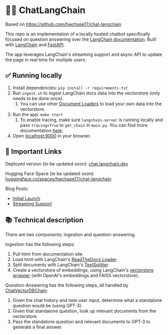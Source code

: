 # 🦜️🔗 ChatLangChain

Based on https://github.com/hwchase17/chat-langchain

This repo is an implementation of a locally hosted chatbot specifically focused on question answering over the [LangChain documentation](https://langchain.readthedocs.io/en/latest/).
Built with [LangChain](https://github.com/hwchase17/langchain/) and [FastAPI](https://fastapi.tiangolo.com/).

The app leverages LangChain's streaming support and async API to update the page in real time for multiple users.

## ✅ Running locally

1. Install dependencies: `pip install -r requirements.txt`
1. Run `ingest.sh` to ingest LangChain docs data into the vectorstore (only needs to be done once).
   1. You can use other [Document Loaders](https://langchain.readthedocs.io/en/latest/modules/document_loaders.html) to load your own data into the vectorstore.
1. Run the app: `make start`
   1. To enable tracing, make sure `langchain-server` is running locally and pass `tracing=True` to `get_chain` in `main.py`. You can find more documentation [here](https://langchain.readthedocs.io/en/latest/tracing.html).
1. Open [localhost:9000](http://localhost:9000) in your browser.

## 🚀 Important Links

Deployed version (to be updated soon): [chat.langchain.dev](https://chat.langchain.dev)

Hugging Face Space (to be updated soon): [huggingface.co/spaces/hwchase17/chat-langchain](https://huggingface.co/spaces/hwchase17/chat-langchain)

Blog Posts:

- [Initial Launch](https://blog.langchain.dev/langchain-chat/)
- [Streaming Support](https://blog.langchain.dev/streaming-support-in-langchain/)

## 📚 Technical description

There are two components: ingestion and question-answering.

Ingestion has the following steps:

1. Pull html from documentation site
2. Load html with LangChain's [ReadTheDocs Loader](https://langchain.readthedocs.io/en/latest/modules/document_loaders/examples/readthedocs_documentation.html)
3. Split documents with LangChain's [TextSplitter](https://langchain.readthedocs.io/en/latest/reference/modules/text_splitter.html)
4. Create a vectorstore of embeddings, using LangChain's [vectorstore wrapper](https://python.langchain.com/en/latest/modules/indexes/vectorstores.html) (with OpenAI's embeddings and FAISS vectorstore).

Question-Answering has the following steps, all handled by [ChatVectorDBChain](https://langchain.readthedocs.io/en/latest/modules/indexes/chain_examples/chat_vector_db.html):

1. Given the chat history and new user input, determine what a standalone question would be (using GPT-3).
2. Given that standalone question, look up relevant documents from the vectorstore.
3. Pass the standalone question and relevant documents to GPT-3 to generate a final answer.
